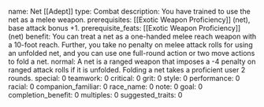 name: Net [[Adept]]
type: Combat
description: You have trained to use the net as a melee weapon.
prerequisites: [[Exotic Weapon Proficiency]] (net), base attack bonus +1.
prerequisite_feats: [[Exotic Weapon Proficiency]] (net)
benefit: You can treat a net as a one-handed melee reach weapon with a 10-foot reach. Further, you take no penalty on melee attack rolls for using an unfolded net, and you can use one full-round action or two move actions to fold a net.
normal: A net is a ranged weapon that imposes a -4 penalty on ranged attack rolls if it is unfolded. Folding a net takes a proficient user 2 rounds.
special: 0
teamwork: 0
critical: 0
grit: 0
style: 0
performance: 0
racial: 0
companion_familiar: 0
race_name: 0
note: 0
goal: 0
completion_benefit: 0
multiples: 0
suggested_traits: 0
